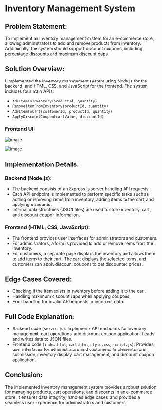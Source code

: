 # Inventory Management System

## Problem Statement:
To implement an inventory management system for an e-commerce store, allowing administrators to add and remove products from inventory. Additionally, the system should support discount coupons, including percentage discounts and maximum discount caps.

## Solution Overview:
I implemented the inventory management system using Node.js for the backend, and HTML, CSS, and JavaScript for the frontend. The system includes four main APIs:

- `AddItemToInventory(productId, quantity)`
- `RemoveItemFromInventory(productId, quantity)`
- `AddItemToCart(customerId, productId, quantity)`
- `ApplyDiscountCoupon(cartValue, discountId)`

### Frontend UI:
![image](https://github.com/Atharva090903/inventory-management/assets/147313928/141ac484-1775-42ce-ac83-9b3fbd0dcaa8)

![image](https://github.com/Atharva090903/inventory-management/assets/147313928/768c99ce-5ecd-4435-bcfb-2245ac3b92a1)


## Implementation Details:

### Backend (Node.js):
- The backend consists of an Express.js server handling API requests.
- Each API endpoint is implemented to perform specific tasks such as adding or removing items from inventory, adding items to the cart, and applying discounts.
- Internal data structures (JSON files) are used to store inventory, cart, and discount coupon information.

### Frontend (HTML, CSS, JavaScript):
- The frontend provides user interfaces for administrators and customers.
- For administrators, a form is provided to add or remove items from the inventory.
- For customers, a separate page displays the inventory and allows them to add items to their cart. The cart displays the selected items, and customers can apply discount coupons to get discounted prices.

## Edge Cases Covered:
- Checking if the item exists in inventory before adding it to the cart.
- Handling maximum discount caps when applying coupons.
- Error handling for invalid API requests or incorrect data.

## Full Code Explanation:
- Backend code (`server.js`): Implements API endpoints for inventory management, cart operations, and discount coupon application. Reads and writes data to JSON files.
- Frontend code (`index.html`, `cart.html`, `style.css`, `script.js`): Provides user interfaces for administrators and customers. Implements form submission, inventory display, cart management, and discount coupon application.

## Conclusion:
The implemented inventory management system provides a robust solution for managing products, cart operations, and discounts in an e-commerce store. It ensures data integrity, handles edge cases, and provides a seamless user experience for administrators and customers.
